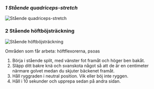 ### *1 Stående quadriceps-stretch*
![Stående quadriceps-stretch](https://sportsrehab.se/wp-content/uploads/2021/01/quadriceps-stretch.gif)
### 2 Stående höftböjsträckning 
![Stående höftböjsträckning](https://sportsrehab.se/wp-content/uploads/2021/01/hoftbojstrackning.gif)

Områden som får arbeta: höftflexorerna, psoas

1. Börja i stående split, med vänster fot framåt och höger ben bakåt.
2. Släpp ditt bakre knä och svanskota något så att de är en centimeter närmare golvet medan du skjuter bäckenet framåt.
3. Håll ryggraden i neutral position. Vik eller böj inte ryggen.
4. Håll i 10 sekunder och upprepa sedan på andra sidan.